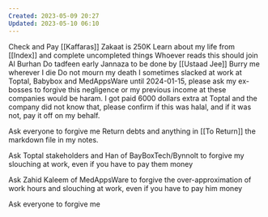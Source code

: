 ```yaml
---
Created: 2023-05-09 20:27
Updated: 2023-05-10 06:10
---
```


Check and Pay [[Kaffaras]]
Zakaat is 250K
Learn about my life from [[Index]] and complete uncompleted things
Whoever reads this should join Al Burhan
Do tadfeen early
Jannaza to be done by [[Ustaad Jee]]
Burry me wherever I die
Do not mourn my death
I sometimes slacked at work at Toptal, Babybox and MedAppsWare until 2024-01-15, please ask my ex-bosses to forgive this negligence or my previous income at these companies would be haram.
I got paid 6000 dollars extra at Toptal and the company did not know that, please confirm if this was halal, and if it was not, pay it off on my behalf.

Ask everyone to forgive me
Return debts and anything in [[To Return]] the markdown file in my notes.

Ask Toptal stakeholders and Han of BayBoxTech/Bynnolt to forgive my slouching at work, even if you have to pay them money

Ask Zahid Kaleem of MedAppsWare to forgive the over-approximation of work hours and slouching at work, even if you have to pay him money

Ask everyone to forgive me